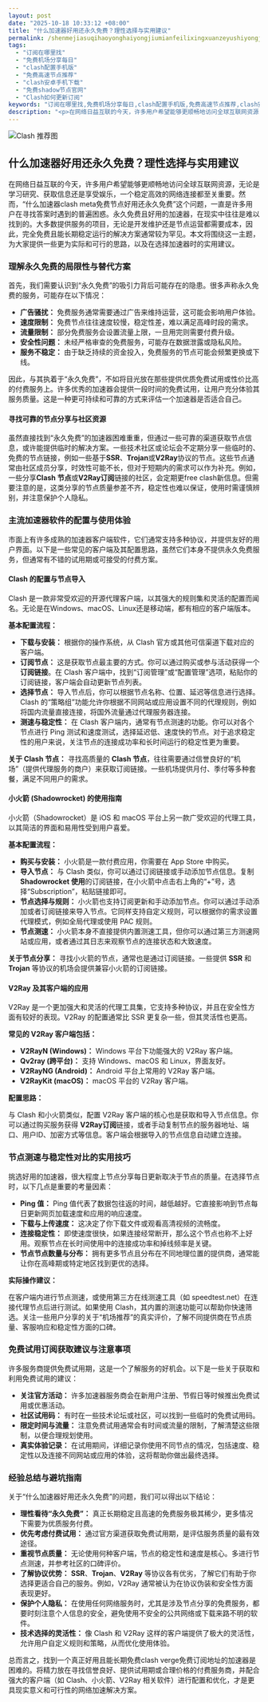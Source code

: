```yaml
---
layout: post
date: "2025-10-18 10:33:12 +08:00"
title: "什么加速器好用还永久免费？理性选择与实用建议"
permalink: /shenmejiasuqihaoyonghaiyongjiumianfeilixingxuanzeyushiyongjianyi/
tags:
  - "订阅在哪里找"
  - "免费机场分享每日"
  - "clash配置手机版"
  - "免费高速节点推荐"
  - "clash安卓手机下载"
  - "免费shadow节点官网"
  - "Clash如何更新订阅"
keywords: "订阅在哪里找,免费机场分享每日,clash配置手机版,免费高速节点推荐,clash安卓手机下载,免费shadow节点官网,Clash如何更新订阅"
description: "<p>在网络日益互联的今天，许多用户希望能够更顺畅地访问全球互联网资源，无论是学习研究、获取信息还是享受娱乐，一个稳定高效的网络连接都至关重要。然而，“什么加速器clash meta免费节点好用还永久免费”这个问题，一直是许多用户在寻找答案时遇到的普遍困惑。永久免费且好用的加速器，在现实中往往是难以找到的。大多数提供服务的项目，无论是开发维护还是节点运营都需要成本，因此，完全免费且能长期稳定运行的解决方案通常较为罕见。本文将围绕这一主题，为大家提供一些更为实际和可行的思路，以及在选择加速器时的实用建议。</p>"
---
```


![Clash 推荐图](https://clashjd.github.io/assets/img/节点订阅推荐.png)

## 什么加速器好用还永久免费？理性选择与实用建议

<p>在网络日益互联的今天，许多用户希望能够更顺畅地访问全球互联网资源，无论是学习研究、获取信息还是享受娱乐，一个稳定高效的网络连接都至关重要。然而，“什么加速器clash meta免费节点好用还永久免费”这个问题，一直是许多用户在寻找答案时遇到的普遍困惑。永久免费且好用的加速器，在现实中往往是难以找到的。大多数提供服务的项目，无论是开发维护还是节点运营都需要成本，因此，完全免费且能长期稳定运行的解决方案通常较为罕见。本文将围绕这一主题，为大家提供一些更为实际和可行的思路，以及在选择加速器时的实用建议。</p>
<h3>理解永久免费的局限性与替代方案</h3>
<p>首先，我们需要认识到“永久免费”的吸引力背后可能存在的隐患。很多声称永久免费的服务，可能存在以下情况：</p>
<ul>
<li><strong>广告骚扰：</strong> 免费服务通常需要通过广告来维持运营，这可能会影响用户体验。</li>
<li><strong>速度限制：</strong> 免费节点往往速度较慢，稳定性差，难以满足高峰时段的需求。</li>
<li><strong>流量限制：</strong> 部分免费服务会设置流量上限，一旦用完则需要付费升级。</li>
<li><strong>安全性问题：</strong> 未经严格审查的免费服务，可能存在数据泄露或隐私风险。</li>
<li><strong>服务不稳定：</strong> 由于缺乏持续的资金投入，免费服务的节点可能会频繁更换或下线。</li>
</ul>
<p>因此，与其执着于“永久免费”，不如将目光放在那些提供优质免费试用或性价比高的付费服务上。许多优秀的加速器会提供一段时间的免费试用，让用户充分体验其服务质量。这是一种更可持续和可靠的方式来评估一个加速器是否适合自己。</p>
<h4>寻找可靠的节点分享与社区资源</h4>
<p>虽然直接找到“永久免费”的加速器困难重重，但通过一些可靠的渠道获取节点信息，或许能提供临时的解决方案。一些技术社区或论坛会不定期分享一些临时的、免费的节点链接，例如一些基于<strong>SSR</strong>、<strong>Trojan</strong>或<strong>V2Ray</strong>协议的节点。这些节点通常由社区成员分享，时效性可能不长，但对于短期内的需求可以作为补充。例如，一些分享<strong>Clash 节点</strong>或<strong>V2Ray订阅</strong>链接的社区，会定期更free clash新信息。但需要注意的是，这类分享的节点质量参差不齐，稳定性也难以保证，使用时需谨慎辨别，并注意保护个人隐私。</p>
<h3>主流加速器软件的配置与使用体验</h3>
<p>市面上有许多成熟的加速器客户端软件，它们通常支持多种协议，并提供友好的用户界面。以下是一些常见的客户端及其配置思路，虽然它们本身不提供永久免费服务，但通常有不错的试用期或可接受的付费方案。</p>
<h4>Clash 的配置与节点导入</h4>
<p>Clash 是一款非常受欢迎的开源代理客户端，以其强大的规则集和灵活的配置而闻名。无论是在Windows、macOS、Linux还是移动端，都有相应的客户端版本。</p>
<p><strong>基本配置流程：</strong></p>
<ul>
<li><strong>下载与安装：</strong> 根据你的操作系统，从 Clash 官方或其他可信渠道下载对应的客户端。</li>
<li><strong>订阅节点：</strong> 这是获取节点最主要的方式。你可以通过购买或参与活动获得一个<strong>订阅链接</strong>。在 Clash 客户端中，找到“订阅管理”或“配置管理”选项，粘贴你的订阅链接，客户端会自动更新节点列表。</li>
<li><strong>选择节点：</strong> 导入节点后，你可以根据节点名称、位置、延迟等信息进行选择。Clash 的“策略组”功能允许你根据不同网站或应用设置不同的代理规则，例如将国内流量直接连接，将国外流量通过代理服务器连接。</li>
<li><strong>测速与稳定性：</strong> 在 Clash 客户端内，通常有节点测速的功能。你可以对各个节点进行 Ping 测试和速度测试，选择延迟低、速度快的节点。对于追求稳定性的用户来说，关注节点的连接成功率和长时间运行的稳定性更为重要。</li>
</ul>
<p><strong>关于 Clash 节点：</strong> 寻找高质量的 <strong>Clash 节点</strong>，往往需要通过信誉良好的“机场”（提供代理服务的商户）来获取订阅链接。一些机场提供月付、季付等多种套餐，满足不同用户的需求。</p>
<h4>小火箭 (Shadowrocket) 的使用指南</h4>
<p>小火箭（Shadowrocket）是 iOS 和 macOS 平台上另一款广受欢迎的代理工具，以其简洁的界面和易用性受到用户喜爱。</p>
<p><strong>基本配置流程：</strong></p>
<ul>
<li><strong>购买与安装：</strong> 小火箭是一款付费应用，你需要在 App Store 中购买。</li>
<li><strong>导入节点：</strong> 与 Clash 类似，你可以通过订阅链接或手动添加节点信息。复制 <strong>Shadowrocket 使用</strong>的订阅链接，在小火箭中点击右上角的“+”号，选择“Subscription”，粘贴链接即可。</li>
<li><strong>节点选择与规则：</strong> 小火箭也支持订阅更新和手动添加节点。你可以通过手动添加或者订阅链接来导入节点。它同样支持自定义规则，可以根据你的需求设置代理模式，例如全局代理或使用 PAC 规则。</li>
<li><strong>节点测速：</strong> 小火箭本身不直接提供内置测速工具，但你可以通过第三方测速网站或应用，或者通过其日志来观察节点的连接状态和大致速度。</li>
</ul>
<p><strong>关于节点分享：</strong> 寻找小火箭的节点，通常也是通过订阅链接。一些提供 <strong>SSR</strong> 和 <strong>Trojan</strong> 等协议的机场会提供兼容小火箭的订阅链接。</p>
<h4>V2Ray 及其客户端的应用</h4>
<p>V2Ray 是一个更加强大和灵活的代理工具集，它支持多种协议，并且在安全性方面有较好的表现。V2Ray 的配置通常比 SSR 更复杂一些，但其灵活性也更高。</p>
<p><strong>常见的 V2Ray 客户端包括：</strong></p>
<ul>
<li><strong>V2RayN (Windows)：</strong> Windows 平台下功能强大的 V2Ray 客户端。</li>
<li><strong>Qv2ray (跨平台)：</strong> 支持 Windows、macOS 和 Linux，界面友好。</li>
<li><strong>V2RayNG (Android)：</strong> Android 平台上常用的 V2Ray 客户端。</li>
<li><strong>V2RayKit (macOS)：</strong> macOS 平台的 V2Ray 客户端。</li>
</ul>
<p><strong>配置思路：</strong></p>
<p>与 Clash 和小火箭类似，配置 V2Ray 客户端的核心也是获取和导入节点信息。你可以通过购买服务获得 <strong>V2Ray订阅</strong>链接，或者手动复制节点的服务器地址、端口、用户ID、加密方式等信息。客户端会根据导入的节点信息自动建立连接。</p>
<h3>节点测速与稳定性对比的实用技巧</h3>
<p>挑选好用的加速器，很大程度上节点分享每日更新取决于节点的质量。在选择节点时，以下几点是重要的考量因素：</p>
<ul>
<li><strong>Ping 值：</strong> Ping 值代表了数据包往返的时间，越低越好。它直接影响到节点每日更新网页加载速度和应用的响应速度。</li>
<li><strong>下载与上传速度：</strong> 这决定了你下载文件或观看高清视频的流畅度。</li>
<li><strong>连接稳定性：</strong> 即使速度很快，如果连接经常断开，那么这个节点也称不上好用。观察节点在长时间使用中的连接成功率和掉线频率是关键。</li>
<li><strong>节点节点数量与分布：</strong> 拥有更多节点且分布在不同地理位置的提供商，通常能让你在高峰期或特定地区找到更优的选择。</li>
</ul>
<p><strong>实际操作建议：</strong></p>
<p>在客户端内进行节点测速，或使用第三方在线测速工具（如 speedtest.net）在连接代理节点后进行测试。如果使用 Clash，其内置的测速功能可以帮助你快速筛选。关注一些用户分享的关于“机场推荐”的真实评价，了解不同提供商在节点质量、客服响应和稳定性方面的口碑。</p>
<h3>免费试用订阅获取建议与注意事项</h3>
<p>许多服务商提供免费试用期，这是一个了解服务的好机会。以下是一些关于获取和利用免费试用的建议：</p>
<ul>
<li><strong>关注官方活动：</strong> 许多加速器服务商会在新用户注册、节假日等时候推出免费试用或优惠活动。</li>
<li><strong>社区试用码：</strong> 有时在一些技术论坛或社区，可以找到一些临时的免费试用码。</li>
<li><strong>限定时间与流量：</strong> 注意免费试用通常会有时间或流量的限制，了解清楚这些限制，以便合理规划使用。</li>
<li><strong>真实体验记录：</strong> 在试用期间，详细记录你使用不同节点的情况，包括速度、稳定性以及连接不同网站或应用的体验，这将帮助你做出最终选择。</li>
</ul>
<h3>经验总结与避坑指南</h3>
<p>关于“什么加速器好用还永久免费”的问题，我们可以得出以下结论：</p>
<ul>
<li><strong>理性看待“永久免费”：</strong> 真正长期稳定且高速的免费服务极其稀少，更多情况下需要为优质服务付费。</li>
<li><strong>优先考虑付费试用：</strong> 通过官方渠道获取免费试用期，是评估服务质量的最有效途径。</li>
<li><strong>重视节点质量：</strong> 无论使用何种客户端，节点的稳定性和速度是核心。多进行节点测速，并参考社区的口碑评价。</li>
<li><strong>了解协议优势：</strong> <strong>SSR</strong>、<strong>Trojan</strong>、<strong>V2Ray</strong> 等协议各有优劣，了解它们有助于你选择更适合自己的服务。例如，V2Ray 通常被认为在协议伪装和安全性方面表现更好。</li>
<li><strong>保护个人隐私：</strong> 在使用任何网络服务时，尤其是涉及节点分享的免费服务，都要时刻注意个人信息的安全，避免使用不安全的公共网络或下载来路不明的软件。</li>
<li><strong>技术选择的灵活性：</strong> 像 Clash 和 V2Ray 这样的客户端提供了极大的灵活性，允许用户自定义规则和策略，从而优化使用体验。</li>
</ul>
<p>总而言之，找到一个真正好用且能长期免费clash verge免费订阅地址的加速器是困难的。将精力放在寻找信誉良好、提供试用期或合理价格的付费服务商，并配合强大的客户端（如 Clash、小火箭、V2Ray 相关软件）进行配置和优化，才是更具现实意义和可行性的网络加速解决方案。</p>